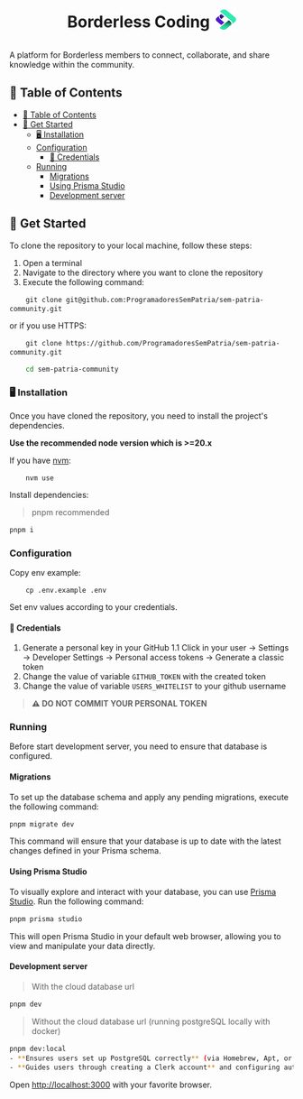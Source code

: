 <div align="center" style="display: flex; align-items: center; justify-content: center;">
  <h1 style="margin-right: 10px;">Borderless Coding</h1>
  <img src="public/logo.svg" width="36" height="36" alt="Logo" style="margin-top:12px" />
</div>

A platform for Borderless members to connect, collaborate, and share knowledge within the community.

## 📌 Table of Contents

- [📌 Table of Contents](#-table-of-contents)
- [🚀 Get Started](#-get-started)
  - [🖥 Installation](#-installation)
  - [Configuration](#configuration)
    - [🪪 Credentials](#-credentials)
  - [Running](#running)
    - [Migrations](#migrations)
    - [Using Prisma Studio](#using-prisma-studio)
    - [Development server](#development-server)

## 🚀 Get Started

To clone the repository to your local machine, follow these steps:

1. Open a terminal
2. Navigate to the directory where you want to clone the repository
3. Execute the following command:

```shell
    git clone git@github.com:ProgramadoresSemPatria/sem-patria-community.git
```

or if you use HTTPS:

```shell
    git clone https://github.com/ProgramadoresSemPatria/sem-patria-community.git
```

```bash
    cd sem-patria-community
```

### 🖥 Installation

Once you have cloned the repository, you need to install the project's dependencies.

**Use the recommended node version which is >=20.x**

If you have [nvm](https://github.com/nvm-sh/nvm#installing-and-updating):

```shell
    nvm use
```

Install dependencies:

> pnpm recommended

```bash
pnpm i
```

### Configuration

Copy env example:

```shell
    cp .env.example .env
```

Set env values according to your credentials.

#### 🪪 Credentials

1. Generate a personal key in your GitHub
   1.1 Click in your user -> Settings -> Developer Settings -> Personal access tokens -> Generate a classic token
2. Change the value of variable `GITHUB_TOKEN` with the created token
3. Change the value of variable `USERS_WHITELIST` to your github username

> **⚠️ DO NOT COMMIT YOUR PERSONAL TOKEN**

### Running

Before start development server, you need to ensure that database is configured.

#### Migrations

To set up the database schema and apply any pending migrations, execute the following command:

```bash
pnpm migrate dev
```

This command will ensure that your database is up to date with the latest changes defined in your Prisma schema.

#### Using Prisma Studio

To visually explore and interact with your database, you can use [Prisma Studio](https://www.prisma.io/studio). Run the following command:

```bash
pnpm prisma studio
```

This will open Prisma Studio in your default web browser, allowing you to view and manipulate your data directly.

#### Development server

> With the cloud database url

```bash
pnpm dev
```

> Without the cloud database url (running postgreSQL locally with docker)

```bash
pnpm dev:local
- **Ensures users set up PostgreSQL correctly** (via Homebrew, Apt, or Docker).
- **Guides users through creating a Clerk account** and configuring authentication.
```

Open [http://localhost:3000](http://localhost:3000) with your favorite browser.
